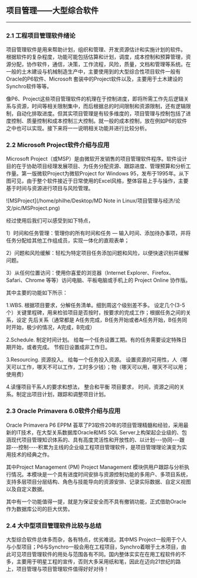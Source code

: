 ## 项目管理——大型综合软件

---

### 2.1 工程项目管理软件绪论

项目管理软件是用来帮助计划，组织和管理、开发资源估计和实施计划的软件。 根据软件的复杂程度，功能可能包括估算和计划，调度，成本控制和预算管理，资源分配，协作软件，通信，决策，工作流程，风险，质量，文档和管理等系统。在一般的土木建设与机械制造生产中，主要使用到的大型综合性项目软件一般有Oracle的P6软件、Microsoft 套装中的Project软件以及，主要用于土木建设的Synchro软件等等。

像P6、Project这些项目管理软件的机理在于控制进度，即将所需工作先后逻辑关系与资源，时间等相关限制集中，而后根据总的时间限制和资源限制，还有逻辑限制，自动化排取进度。但其实项目管理是有较多维度的，项目管理与控制包括了进度控制、质量控制和成本控制三大控制。就一般的成本控制，放在例如P6的软件之中也可以实现。接下来将一一说明相关功能并进行比较分析。

### 2.2 Microsoft Project软件介绍与应用

Microsoft Project（或MSP）是由微软开发销售的项目管理软件程序。软件设计目的在于协助项目经理发展项目、为任务分配资源、跟踪进度、管理预算和分析工作量。第一版微软Project为微软Project for Windows 95，发布于1995年。从下图可见，由于整个软件接近于日常使用的Excel风格，整体容易上手与操作，主要基于时间与资源进行项目与风险管理。

![MSProject](/home/philhe/Desktop/MD Note in Linux/项目管理与经济/论文/pic/MSProject.png)

经过使用后我们可以感受到如下特点，

1）时间和任务管理：管理你的所有时间和任务 — 输入时间、添加待办事项，并将任务分配给其他工作组成员，实现一体化的直观表单；

2）问题和风险缓解：轻松为特定项目任务添加问题和风险，以便快速识别并缓解问题。

3）从任何位置访问：使用你喜爱的浏览器（Internet Explorer、Firefox、Safari、Chrome 等等）访问电脑、平板电脑或手机上的 Project Online 协作版。

其中主要的功能如下所示：

1.WBS. 根据项目要求，分解任务清单。细到周这个级别差不多。 设定几个(3-5个）关键里程碑，用来检验项目是否按时，按要求的完成工作；根据任务之间的关系，设定 先后关系（通常都是 A任务完成，B任务开始或者A任务开始，B任务同时开始，极少的情况，A完成，B完成）

2.Schedule. 制定时间计划。 给每一个任务设置工期。有的任务需要设定特殊日期开始，或者完成。 节假日设置成非工作日。 

3.Resourcing. 资源投入。 给每一个任务投入资源。 设置资源的可用性，人（哪天可以工作，哪天不可以工作，工时多少钱）；物（哪天可以用，哪天不可以用；使用费）

4.读懂项目干系人的要求和想法， 整合和平衡 项目要求， 时间，资源之间的关系。制定出项目计划，跟踪和调整项目计划。

### 2.3 Oracle Primavera 6.0软件介绍与应用

Oracle Primavera P6 EPPM 荟萃了P3软件20年的项目管理精髓和经验，采用最新的IT技术，在大型关系数据库Oracle和MS SQL Server上构架起企业级的、包涵现代项目管理知识体系的、具有高度灵活性和开放性的、以计划---协同---跟踪---控制----积累为主线的企业级工程项目管理软件，是项目管理理论演变为实用技术的经典之作。 

其中Project Management (PM) Project Management 模块供用户跟踪与分析执行情况。本模块是一个具有进度时间安排与资源控制功能的多用户、多项目系统，支持多层项目分层结构、角色与技能导向的资源安排、记录实际数据、自定义视图以及自定义数据。

其中有一个功能值得一提，就是为保证安全而不具有撤销功能，正式借助Oracle作为数据库公司的巨大优势。

### 2.4 大中型项目管理软件比较与总结

大型综合软件总体多而杂，各有特点，优劣难说。其中MS Project一般用于个人与小型项目；P6与Synchro一般会用在工程项目，Synchro着眼于土木项目，由此可见项目管理软件的用处与范围各有不同。国内整体实实在在用工程软件的不多，主要用于明星工程的宣传，否则大多采用纸和笔，因此在迈向21世纪的路上，项目管理与项目管理软件值得好好对待！

